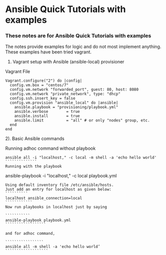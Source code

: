 # Ansible Quick Tutorials with examples
### These notes are for Ansible Quick Tutorials with examples

The notes provide examples for logic and do  not most implement anything. These examples have been tried vagrant.


1) Vagrant setup with Ansible (ansible-local) provisioner

Vagrant File
````
Vagrant.configure("2") do |config|
  config.vm.box = "centos/7"
  config.vm.network "forwarded_port", guest: 80, host: 8080
  config.vm.network "private_network", type: "dhcp"
  config.ssh.insert_key = false
  config.vm.provision "ansible_local" do |ansible|
    ansible.playbook = "provisioning/playbook.yml"
    ansible.verbose        = true
    ansible.install        = true
    ansible.limit          = "all" # or only "nodes" group, etc.
  end
end
``````

2). Basic Ansible commands 

Running adhoc command without playbook
```````````````
ansible all -i "localhost," -c local -m shell -a 'echo hello world'
``````````````
Running with the playbook
`````````````````````
ansible-playbook -i "localhost," -c local playbook.yml
```````````````````````
Using default inventory file /etc/ansible/hosts. 
Just add an entry for localhost as given below:
``````````
localhost ansible_connection=local
````````````
Now run playbooks in localhost just by saying 

```````````
ansible-playbook playbook.yml
``````````````````

and for adhoc command, 

`````````````````
ansible all -m shell -a 'echo hello world’
```````````````````